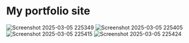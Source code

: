<h1>My portfolio site</h1>

![Screenshot 2025-03-05 225349](https://github.com/user-attachments/assets/a24b81cb-eca2-4226-ad6e-d990a6e89d52)
![Screenshot 2025-03-05 225405](https://github.com/user-attachments/assets/d94bc83c-9bdb-47e7-8c86-7478e631dd11)
![Screenshot 2025-03-05 225415](https://github.com/user-attachments/assets/45431a22-aa55-4bb9-896b-b374b1a61d3d)
![Screenshot 2025-03-05 225424](https://github.com/user-attachments/assets/8b7e42bc-39c0-47a3-adae-39aebe7bf745)
